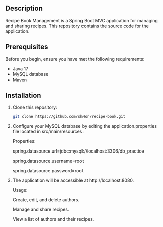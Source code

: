 ## Description

Recipe Book Management is a Spring Boot MVC application for managing and sharing recipes. This repository contains the source code for the application.

## Prerequisites

Before you begin, ensure you have met the following requirements:

- Java 17
- MySQL database
- Maven

## Installation

1. Clone this repository:

   ```bash
   git clone https://github.com/sh4on/recipe-book.git

2. Configure your MySQL database by editing the application.properties file located in src/main/resources:

	Properties:

	spring.datasource.url=jdbc:mysql://localhost:3306/db_practice

	spring.datasource.username=root

	spring.datasource.password=root


2. The application will be accessible at http://localhost:8080.

	Usage:

	Create, edit, and delete authors.

	Manage and share recipes.

	View a list of authors and their recipes.